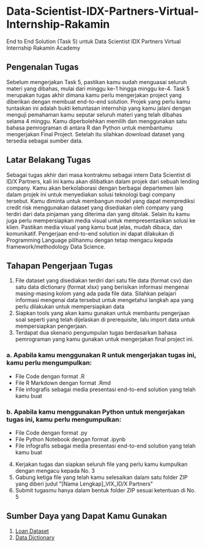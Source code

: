 # Data-Scientist-IDX-Partners-Virtual-Internship-Rakamin
End to End Solution (Task 5) untuk Data Scientist IDX Partners Virtual Internship Rakamin Academy

## Pengenalan Tugas
Sebelum mengerjakan Task 5, pastikan kamu sudah menguasai seluruh materi yang dibahas, mulai dari minggu ke-1 hingga minggu ke-4. Task 5 merupakan tugas akhir dimana kamu perlu mengerjakan project yang diberikan dengan membuat end-to-end solution. Projek yang perlu kamu tuntaskan ini adalah bukti ketuntasan internship yang kamu jalani dengan menguji pemahaman kamu seputar seluruh materi yang telah dibahas selama 4 minggu. Kamu diperbolehkan memilih dan menggunakan satu bahasa pemrograman di antara R dan Python untuk membantumu mengerjakan Final Project. Setelah itu silahkan download dataset yang tersedia sebagai sumber data.

## Latar Belakang Tugas
Sebagai tugas akhir dari masa kontrakmu sebagai intern Data Scientist di ID/X Partners, kali ini kamu akan dilibatkan dalam projek dari sebuah lending company. Kamu akan berkolaborasi dengan berbagai departemen lain dalam projek ini untuk menyediakan solusi teknologi bagi company tersebut. Kamu diminta untuk membangun model yang dapat memprediksi credit risk menggunakan dataset yang disediakan oleh company yang terdiri dari data pinjaman yang diterima dan yang ditolak. Selain itu kamu juga perlu mempersiapkan media visual untuk mempresentasikan solusi ke klien. Pastikan media visual yang kamu buat jelas, mudah dibaca, dan komunikatif. Pengerjaan end-to-end solution ini dapat dilakukan di Programming Language pilihanmu dengan tetap mengacu kepada framework/methodology Data Science.

## Tahapan Pengerjaan Tugas
1. File dataset yang disediakan terdiri dari satu file data (format csv) dan satu data dictionary (format xlsx) yang berisikan informasi mengenai masing-masing kolom yang ada pada file data. Silahkan pelajari informasi mengenai data tersebut untuk mengetahui langkah apa yang perlu dilakukan untuk mempersiapkan data
2. Siapkan tools yang akan kamu gunakan untuk membantu pengerjaan soal seperti yang telah dijelaskan di prerequisite, lalu import data untuk mempersiapkan pengerjaan.
3. Terdapat dua skenario pengumpulan tugas berdasarkan bahasa pemrograman yang kamu gunakan untuk mengerjakan final project ini.
### a. Apabila kamu menggunakan R untuk mengerjakan tugas ini, kamu perlu mengumpulkan:
- File Code dengan format .R
- File R Markdown dengan format .Rmd
- File infografis sebagai media presentasi end-to-end solution yang telah kamu buat
### b. Apabila kamu menggunakan Python untuk mengerjakan tugas ini, kamu perlu mengumpulkan:
- File Code dengan format .py
- File Python Notebook dengan format .ipynb
- File infografis sebagai media presentasi end-to-end solution yang telah kamu buat
4. Kerjakan tugas dan siapkan seluruh file yang perlu kamu kumpulkan dengan mengacu kepada No. 3
5. Gabung ketiga file yang telah kamu selesaikan dalam satu folder ZIP yang diberi judul "[Nama Lengkap]_VIX_ID/X Partners"
6. Submit tugasmu hanya dalam bentuk folder ZIP sesuai ketentuan di No. 5

## Sumber Daya yang Dapat Kamu Gunakan
1. <a href="https://rakamin-lms.s3.ap-southeast-1.amazonaws.com/vix-assets/idx-partners/loan_data_2007_2014.csv">Loan Dataset</a>
2. <a href="https://docs.google.com/spreadsheets/d/1iT1JNOBwU4l616_rnJpo0iny7blZvNBs/edit?usp=sharing&ouid=106453318899954059421&rtpof=true&sd=true">Data Dictionary</a>
